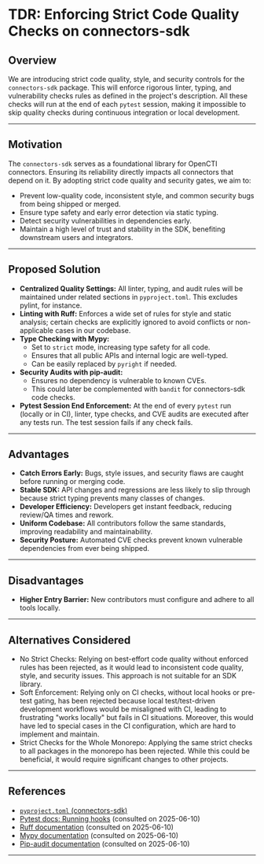 # TDR: Enforcing Strict Code Quality Checks on connectors-sdk

## Overview

We are introducing strict code quality, style, and security controls for the `connectors-sdk` package. This will enforce rigorous linter, typing, and vulnerability checks rules as defined in the project's description. All these checks will run at the end of each `pytest` session, making it impossible to skip quality checks during continuous integration or local development.

---

## Motivation

The `connectors-sdk` serves as a foundational library for OpenCTI connectors. Ensuring its reliability directly impacts all connectors that depend on it. By adopting strict code quality and security gates, we aim to:

- Prevent low-quality code, inconsistent style, and common security bugs from being shipped or merged.
- Ensure type safety and early error detection via static typing.
- Detect security vulnerabilities in dependencies early.
- Maintain a high level of trust and stability in the SDK, benefiting downstream users and integrators.

---

## Proposed Solution

- **Centralized Quality Settings:** All linter, typing, and audit rules will be maintained under related sections in `pyproject.toml`. This excludes pylint, for instance.
- **Linting with Ruff:** Enforces a wide set of rules for style and static analysis; certain checks are explicitly ignored to avoid conflicts or non-applicable cases in our codebase.
- **Type Checking with Mypy:**  
  - Set to `strict` mode, increasing type safety for all code.
  - Ensures that all public APIs and internal logic are well-typed.
  - Can be easily replaced by `pyright` if needed.
- **Security Audits with pip-audit:**  
  - Ensures no dependency is vulnerable to known CVEs.
  - This could later be complemented with `bandit` for connectors-sdk code checks.
- **Pytest Session End Enforcement:** At the end of every `pytest` run (locally or in CI), linter, type checks, and CVE audits are executed after any tests run. The test session fails if any check fails.

---

## Advantages

- **Catch Errors Early:** Bugs, style issues, and security flaws are caught before running or merging code.
- **Stable SDK:** API changes and regressions are less likely to slip through because strict typing prevents many classes of changes.
- **Developer Efficiency:** Developers get instant feedback, reducing review/QA times and rework.
- **Uniform Codebase:** All contributors follow the same standards, improving readability and maintainability.
- **Security Posture:** Automated CVE checks prevent known vulnerable dependencies from ever being shipped.

---

## Disadvantages

- **Higher Entry Barrier:** New contributors must configure and adhere to all tools locally.

---

## Alternatives Considered

- No Strict Checks: Relying on best-effort code quality without enforced rules has been rejected, as it would lead to inconsistent code quality, style, and security issues. This approach is not suitable for an SDK library.
- Soft Enforcement: Relying only on CI checks, without local hooks or pre-test gating, has been rejected because local test/test-driven development workflows would be misaligned with CI, leading to frustrating "works locally" but fails in CI situations. Moreover, this would have led to special cases in the CI configuration, which are hard to implement and maintain.
- Strict Checks for the Whole Monorepo: Applying the same strict checks to all packages in the monorepo has been rejected. While this could be beneficial, it would require significant changes to other projects.

---

## References

- [`pyproject.toml` (connectors-sdk)](../pyproject.toml)
- [Pytest docs: Running hooks](https://docs.pytest.org/en/stable/reference/reference.html#std-hook-pytest_sessionstart) (consulted on 2025-06-10)
- [Ruff documentation](https://docs.astral.sh/ruff/) (consulted on 2025-06-10)
- [Mypy documentation](https://mypy.readthedocs.io/en/stable/index.html) (consulted on 2025-06-10)
- [Pip-audit documentation](https://github.com/pypa/pip-audit) (consulted on 2025-06-10)

---
